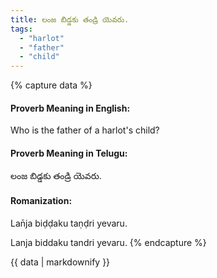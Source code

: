 ```yaml
---
title: లంజ బిడ్డకు తండ్రి యెవరు.
tags:
  - "harlot"
  - "father"
  - "child"
---
```


{% capture data %}
#### Proverb Meaning in English:
Who is the father of a harlot's child?

#### Proverb Meaning in Telugu:
లంజ బిడ్డకు తండ్రి యెవరు.

#### Romanization:
Lan̄ja biḍḍaku taṇḍri yevaru.

Lanja biddaku tandri yevaru.
{% endcapture %}

{{ data | markdownify }}

